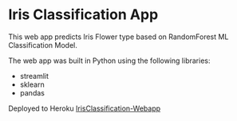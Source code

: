# Iris Classification App

This web app predicts Iris Flower type based on RandomForest ML Classification Model.

The web app was built in Python using the following libraries:
* streamlit
* sklearn
* pandas

Deployed to Heroku [IrisClassification-Webapp](https://iris-classification-web.herokuapp.com/)

